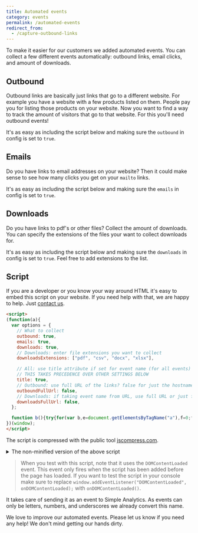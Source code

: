 ```yaml
---
title: Automated events
category: events
permalink: /automated-events
redirect_from:
  - /capture-outbound-links
---
```


To make it easier for our customers we added automated events. You can collect a few different events automatically: outbound links, email clicks, and amount of downloads.

## Outbound

Outbound links are basically just links that go to a different website. For example you have a website with a few products listed on them. People pay you for listing those products on your website. Now you want to find a way to track the amount of visitors that go to that website. For this you'll need outbound events!

It's as easy as including the script below and making sure the `outbound` in config is set to `true`.

## Emails

Do you have links to email addresses on your website? Then it could make sense to see how many clicks you get on your `mailto` links.

It's as easy as including the script below and making sure the `emails` in config is set to `true`.

## Downloads

Do you have links to pdf's or other files? Collect the amount of downloads. You can specify the extensions of the files your want to collect downloads for.

It's as easy as including the script below and making sure the `downloads` in config is set to `true`. Feel free to add extensions to the list.

## Script

If you are a developer or you know your way around HTML it's easy to embed this script on your website. If you need help with that, we are happy to help. Just [contact us](https://simpleanalytics.com/contact).

<!-- prettier-ignore -->
```html
<script>
(function(a){
  var options = {
    // What to collect
    outbound: true,
    emails: true,
    downloads: true,
    // Downloads: enter file extensions you want to collect
    downloadsExtensions: ["pdf", "csv", "docx", "xlsx"],

    // All: use title attribute if set for event name (for all events)
    // THIS TAKES PRECEDENCE OVER OTHER SETTINGS BELOW
    title: true,
    // Outbound: use full URL of the links? false for just the hostname
    outboundFullUrl: false,
    // Downloads: if taking event name from URL, use full URL or just filename (default)
    downloadsFullUrl: false,
  };

  function b(){try{for(var b,e=document.getElementsByTagName("a"),f=0;f<e.length;f++)if(b=e[f],!b.getAttribute("onclick")){var g;if(d.downloads&&/^https?:\/\//i.test(b.href)&&new RegExp(".("+(d.downloadsExtensions||[]).join("|")+")","i").test(b.pathname)?g="download":d.outbound&&/^https?:\/\//i.test(b.href)&&b.hostname!==a.location.hostname?g="outbound":d.emails&&/^mailto:/i.test(b.href)&&(g="email"),g)var h="saAutomatedLink(this, '"+g+"');";b.hasAttribute("target")&&"_self"!==b.hasAttribute("target")||(h+=" return false;"),b.setAttribute("onclick",h)}}catch(a){c(a.message,"warn")}}if("undefined"!=typeof a){var c=function(a,b){var c="warn"===b?console.warn:console.log;return c("Simple Analytics automated events: "+a)},d=options;"undefined"==typeof d&&c("options object not found, please specify","warn"),a.saAutomatedLink=function(b,e){try{if(!b)return c("no element found");var f=!1,g=function(){f||b.hasAttribute("target")||(document.location=b.getAttribute("href")),f=!0};if(a.sa_event){var h=b.hostname,i=b.pathname,j=!1;if(d.title&&b.hasAttribute("title")){var k=b.getAttribute("title").trim();""!=k&&(j=!0)}var l;if(j)l=k;else switch(e){case"outbound":{l=h+(d.outboundFullUrl?i:"");break}case"download":{l=d.downloadsFullUrl?h+i:i.split("/").pop();break}case"email":{var m=b.getAttribute("href");l=(m.split(":")[1]||"").split("?")[0];break}}var n=e+"_"+l.replace(/[^a-z0-9]+/gi,"_").replace(/(^_+|_+$)/g,"");return sa_event(n,g),c("collected "+n),a.setTimeout(g,5e3)}return c("sa_event is not defined","warn"),g()}catch(a){c(a.message,"warn")}},a.addEventListener("DOMContentLoaded",b)}
})(window);
</script>
```

The script is compressed with the public tool [jscompress.com](https://jscompress.com/).

<details markdown="1">
<summary>The non-minified version of the above script</summary>

```html
<script>
  (function saAutomatedEvents(window) {
    // Skip server side rendered pages
    if (typeof window === "undefined") return;

    var options = {
      // What to collect
      outbound: true,
      emails: true,
      downloads: true,
      // Downloads: enter file extensions you want to collect
      downloadsExtensions: ["pdf", "csv", "docx", "xlsx"],

      // All: use title attribute if set for event name (for all events)
      // THIS TAKES PRECEDENCE OVER OTHER SETTINGS BELOW
      title: true,
      // Outbound: use full URL of the links? false for just the hostname
      outboundFullUrl: false,
      // Downloads: if taking event name from URL, use full URL or just filename (default)
      downloadsFullUrl: false,
    };

    var log = function (message, type) {
      var logger = type === "warn" ? console.warn : console.log;
      return logger("Simple Analytics automated events: " + message);
    };

    // For minifying the script
    var optionsLink = options;

    if (typeof optionsLink === "undefined")
      log("options object not found, please specify", "warn");

    window.saAutomatedLink = function saAutomatedLink(element, type) {
      try {
        if (!element) return log("no element found");
        var sent = false;

        var callback = function () {
          if (!sent && !element.hasAttribute("target"))
            document.location = element.getAttribute("href");
          sent = true;
        };

        if (window.sa_event) {
          var hostname = element.hostname;
          var pathname = element.pathname;
          var useTitle = false;
          if (optionsLink.title && element.hasAttribute("title")) {
            var theTitle = element.getAttribute("title").trim();
            if (theTitle != "") useTitle = true;
          }

          var event;

          if (useTitle) {
            event = theTitle;
          } else {
            switch (type) {
              case "outbound": {
                event =
                  hostname + (optionsLink.outboundFullUrl ? pathname : "");
                break;
              }
              case "download": {
                event = optionsLink.downloadsFullUrl
                  ? hostname + pathname
                  : pathname.split("/").pop();
                break;
              }
              case "email": {
                var href = element.getAttribute("href");
                event = (href.split(":")[1] || "").split("?")[0];
                break;
              }
            }
          }

          var clean =
            type +
            "_" +
            event.replace(/[^a-z0-9]+/gi, "_").replace(/(^_+|_+$)/g, "");

          sa_event(clean, callback);

          log("collected " + clean);

          return window.setTimeout(callback, 5000);
        } else {
          log("sa_event is not defined", "warn");
          return callback();
        }
      } catch (error) {
        log(error.message, "warn");
      }
    };

    function onDOMContentLoaded() {
      try {
        var a = document.getElementsByTagName("a");

        // Loop over all links on the page
        for (var i = 0; i < a.length; i++) {
          var link = a[i];

          // We don't want to overwrite website behaviour so we check for the onclick attribute
          if (!link.getAttribute("onclick")) {
            var collect;

            // Collect download clicks
            if (
              optionsLink.downloads &&
              /^https?:\/\//i.test(link.href) &&
              new RegExp(
                "\.(" + (optionsLink.downloadsExtensions || []).join("|") + ")",
                "i"
              ).test(link.pathname)
            ) {
              collect = "download";

              // Collect outbound links clicks
            } else if (
              optionsLink.outbound &&
              /^https?:\/\//i.test(link.href) &&
              link.hostname !== window.location.hostname
            ) {
              collect = "outbound";

              // Collect email clicks
            } else if (optionsLink.emails && /^mailto:/i.test(link.href)) {
              collect = "email";
            }

            if (collect)
              var onClickAttribute =
                "saAutomatedLink(this, '" + collect + "');";

            if (
              !link.hasAttribute("target") ||
              link.hasAttribute("target") === "_self"
            )
              onClickAttribute += " return false;";

            link.setAttribute("onclick", onClickAttribute);
          }
        }
      } catch (error) {
        log(error.message, "warn");
      }
    }

    window.addEventListener("DOMContentLoaded", onDOMContentLoaded);
  })(window);
</script>
```

> You can compress above code (after changing the options) via [jscompress.com](https://jscompress.com/).

</details>

> When you test with this script, note that it uses the `DOMContentLoaded` event. This event only fires when the script has been added before the page has loaded. If you want to test the script in your console make sure to replace <code>window.addEventListener("DOMContentLoaded", onDOMContentLoaded);</code> with `onDOMContentLoaded()`.

It takes care of sending it as an event to Simple Analytics. As events can only be letters, numbers, and underscores we already convert this name.

We love to improve our automated events. Please let us know if you need any help! We don't mind getting our hands dirty.
